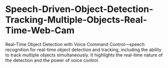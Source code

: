 # Speech-Driven-Object-Detection-Tracking-Multiple-Objects-Real-Time-Web-Cam
Real-Time Object Detection with Voice Command Control—speech recognition for real-time object detection and tracking, including the ability to track multiple objects simultaneously. It highlights the real-time nature of the detection and the power of voice control.
